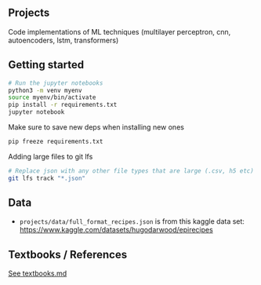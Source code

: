 ## Projects

Code implementations of ML techniques (multilayer perceptron, cnn, autoencoders, lstm, transformers)

## Getting started

```bash
# Run the jupyter notebooks
python3 -m venv myenv
source myenv/bin/activate
pip install -r requirements.txt
jupyter notebook
```

Make sure to save new deps when installing new ones

```bash
pip freeze requirements.txt
```

Adding large files to git lfs

```bash
# Replace json with any other file types that are large (.csv, h5 etc)
git lfs track "*.json"
```

## Data

- `projects/data/full_format_recipes.json` is from this kaggle data set: https://www.kaggle.com/datasets/hugodarwood/epirecipes

## Textbooks / References

[See textbooks.md](./textbooks.md)
